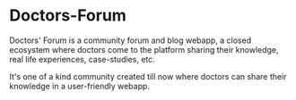 # Doctors-Forum

Doctors' Forum is a community forum and blog webapp, a closed ecosystem where doctors come to the platform sharing their knowledge, real life experiences, case-studies, etc.

It's one of a kind community created till now where doctors can share their knowledge in a user-friendly webapp.
